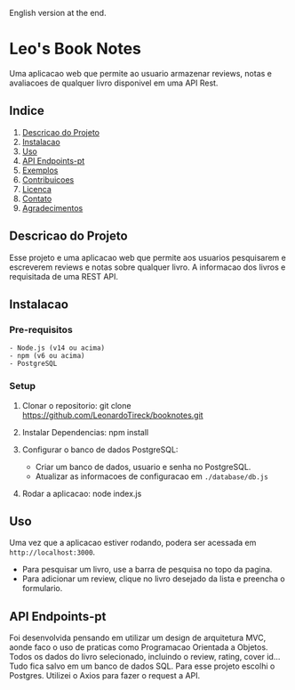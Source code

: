 English version at the end.

  
# Leo's Book Notes  

  Uma aplicacao web que permite ao usuario armazenar reviews, notas e avaliacoes de qualquer livro disponivel em uma API Rest.
  

## Indice

1. [Descricao do Projeto](#descricao-do-projeto)
2. [Instalacao](#instalacao)
3. [Uso](#uso)
4. [API Endpoints-pt](#api-endpoints-pt)
5. [Exemplos](#exemplos)
6. [Contribuicoes](#contribuicoes)
7. [Licenca](#licenca)
8. [Contato](#contato)
9. [Agradecimentos](#agradecimentos)


## Descricao do Projeto

Esse projeto e uma aplicacao web que permite aos usuarios pesquisarem e escreverem reviews e notas sobre qualquer livro. A informacao dos livros e requisitada de uma REST API. 
  

## Instalacao

### Pre-requisitos
    - Node.js (v14 ou acima)
    - npm (v6 ou acima)
    - PostgreSQL
### Setup

1. Clonar o repositorio:
   git clone https://github.com/LeonardoTireck/booknotes.git

2. Instalar Dependencias:
   npm install

3. Configurar o banco de dados PostgreSQL:
   - Criar um banco de dados, usuario e senha no PostgreSQL.
   - Atualizar as informacoes de configuracao em `./database/db.js`

4. Rodar a aplicacao:
   node index.js


## Uso

Uma vez que a aplicacao estiver rodando, podera ser acessada em `http://localhost:3000`.
- Para pesquisar um livro, use a barra de pesquisa no topo da pagina.
- Para adicionar um review, clique no livro desejado da lista e preencha o formulario.


## API Endpoints-pt



Foi desenvolvida pensando em utilizar um design de arquitetura MVC, aonde faco o uso de praticas como Programacao Orientada a Objetos.
Todos os dados do livro selecionado, incluindo o review, rating, cover id... Tudo fica salvo em um banco de dados SQL. Para esse projeto escolhi o Postgres. 
Utilizei o Axios para fazer o request a API.  
